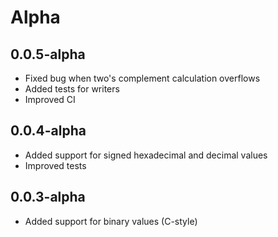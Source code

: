 # Alpha

## 0.0.5-alpha

* Fixed bug when two's complement calculation overflows
* Added tests for writers
* Improved CI

## 0.0.4-alpha

* Added support for signed hexadecimal and decimal values
* Improved tests

## 0.0.3-alpha

* Added support for binary values (C-style)

